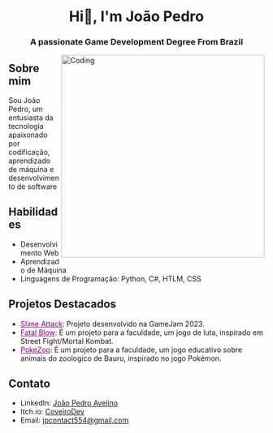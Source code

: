 <h1 align="center">Hi👋, I'm João Pedro</h1>
<h3 align="center">A passionate Game Development Degree From Brazil</h3>
<img align="right" alt="Coding" width="400" src="https://media1.giphy.com/media/v1.Y2lkPTc5MGI3NjExYWc0NW9va2JjYm5qZXV2ZTcwM2ducDFyaDlmbGRudjluZWppdmx6ZSZlcD12MV9pbnRlcm5hbF9naWZfYnlfaWQmY3Q9cw/Td3X7Kc32YtmSmbXFB/giphy.gif">


## Sobre mim
Sou João Pedro, um entusiasta da tecnologia apaixonado por codificação, aprendizado de máquina e desenvolvimento de software


## Habilidades
- Desenvolvimento Web
- Aprendizado de Máquina
- Linguagens de Programação: Python, C#, HTLM, CSS

## Projetos Destacados

- <a href="https://corveiro.itch.io/slime-attack" style="color:purple">Slime Attack</a>: Projeto desenvolvido na GameJam 2023.
- <a href="https://github.com/CoveiroDev/Fatal-Blow" style="color:purple">Fatal Blow</a>: É um projeto para a faculdade, um jogo de luta, inspirado em Street Fight/Mortal Kombat.
- <a href="https://github.com/CoveiroDev/PoKe-Zoo" style="color:purple">PokeZoo</a>: É um projeto para a faculdade, um jogo educativo sobre animais do zoologico de Bauru, inspirado no jogo Pokémon.

## Contato
- LinkedIn: [João Pedro Avelino](https://www.linkedin.com/in/coveirodev?utm_source=share&utm_campaign=share_via&utm_content=profile&utm_medium=android_app)
- Itch.io: [CoveiroDev](https://corveiro.itch.io/)
- Email: jpcontact554@gmail.com



